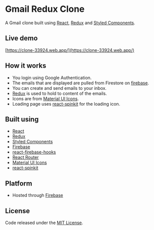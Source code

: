 # Gmail Redux Clone
A Gmail clone built using [React](https://reactjs.org/), [Redux](https://redux.js.org/) and [Styled Components](https://styled-components.com/).

## Live demo
[https://clone-33924.web.app/](https://clone-33924.web.app/)

## How it works
- You login using Google Authentication.
- The emails that are displayed are pulled from Firestore on [firebase](https://firebase.google.com/).
- You can create and send emails to your inbox.
- [Redux](https://redux.js.org/) is used to hold to content of the emails.
- Icons are from [Material UI Icons](https://material-ui.com/components/material-icons/).
- Loading page uses [react-spinkit](https://www.npmjs.com/package/react-spinkit) for the loading icon.

## Built using
- [React](https://reactjs.org/)
- [Redux](https://redux.js.org/)
- [Styled Components](https://styled-components.com/)
- [Firebase](https://firebase.google.com/)
- [react-firebase-hooks](https://www.npmjs.com/package/react-firebase-hooks)
- [React Router](https://reactrouter.com/)
- [Material UI Icons](https://material-ui.com/components/material-icons/)
- [react-spinkit](https://www.npmjs.com/package/react-spinkit)

## Platform
- Hosted through [Firebase](https://firebase.google.com/)

## License
Code released under the [MIT License](https://github.com/Tushar-Indurjeeth/Gmail-Clone/blob/fe20e016ed996758f57c75394eb88c2e677b4f78/LICENSE).

